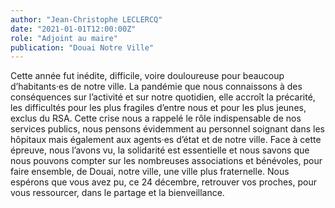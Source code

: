 ```yaml
---
author: "Jean-Christophe LECLERCQ"
date: "2021-01-01T12:00:00Z"
role: "Adjoint au maire"
publication: "Douai Notre Ville"
---
```


Cette année fut inédite, difficile, voire douloureuse pour beaucoup d’habitants·es de notre ville. La pandémie que nous connaissons à des conséquences sur l’activité et sur notre quotidien, elle accroît la précarité, les difficultés pour les plus fragiles d’entre nous et pour les plus jeunes, exclus du RSA. Cette crise nous a rappelé le rôle indispensable de nos services publics, nous pensons évidemment au personnel soignant dans les hôpitaux mais également aux agents·es d’état et de notre ville. Face à cette épreuve, nous l’avons vu, la solidarité est essentielle et nous savons que nous pouvons compter sur les nombreuses associations et bénévoles, pour faire ensemble, de Douai, notre ville, une ville plus fraternelle. Nous espérons que vous avez pu, ce 24 décembre, retrouver vos proches, pour vous ressourcer, dans le partage et la bienveillance.
